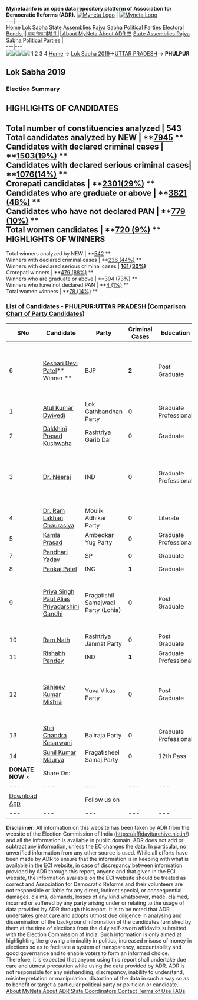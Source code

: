 **Myneta.info is an open data repository platform of Association for Democratic Reforms (ADR).**
[![Myneta Logo](https://www.myneta.info/lib/img/myneta-logo.png)](https://www.myneta.info/) | [![Myneta Logo](https://www.myneta.info/lib/img/adr-logo.png)](https://adrindia.org)  
---|---  
[Home](https://www.myneta.info/) [Lok Sabha](https://www.myneta.info/#ls "Lok Sabha") [ State Assemblies ](https://www.myneta.info/#sa "State Assemblies") [Rajya Sabha](https://www.myneta.info/#rs "Rajya Sabha") [Political Parties ](https://www.myneta.info/party "Political Parties") [ Electoral Bonds ](https://www.myneta.info/electoral_bonds "Electoral Bonds") [ || माय नेता हिंदी में || ](https://translate.google.co.in/translate?prev=hp&hl=en&js=y&u=www.myneta.info&sl=en&tl=hi&history_state0=) [ About MyNeta ](https://adrindia.org/content/about-myneta) [ About ADR ](https://adrindia.org/about-adr/who-we-are) [☰](javascript:void\(0\))
[ State Assemblies ](https://www.myneta.info/#sa "State Assemblies") [ Rajya Sabha ](https://www.myneta.info/#rs "Rajya Sabha") [ Political Parties ](https://www.myneta.info/party "Political Parties")
|   
---|---  
![](https://www.myneta.info/lib/img/banner/banner-1.png)![](https://www.myneta.info/lib/img/banner/banner-2.png)![](https://www.myneta.info/lib/img/banner/banner-3.png)![](https://www.myneta.info/lib/img/banner/banner-4.png)
1  2  3  4 
[Home](https://www.myneta.info/) → [Lok Sabha 2019](https://www.myneta.info/LokSabha2019/)→[UTTAR PRADESH](https://www.myneta.info/LokSabha2019/index.php?action=show_constituencies&state_id=57) → **PHULPUR**
### 
## Lok Sabha 2019
###  Election Summary 
HIGHLIGHTS OF CANDIDATES  
---  
Total number of constituencies analyzed |  543   
Total candidates analyzed by NEW | **[7945](https://www.myneta.info/LokSabha2019/index.php?action=summary&subAction=candidates_analyzed&sort=candidate#summary) **  
Candidates with declared criminal cases | **[1503(19%)](https://www.myneta.info/LokSabha2019/index.php?action=summary&subAction=crime&sort=candidate#summary) **  
Candidates with declared serious criminal cases| **[1076(14%)](https://www.myneta.info/LokSabha2019/index.php?action=summary&subAction=serious_crime&sort=candidate#summary) **  
Crorepati candidates | **[2301(29%)](https://www.myneta.info/LokSabha2019/index.php?action=summary&subAction=crorepati&sort=candidate#summary) **  
Candidates who are graduate or above | **[3821 (48%)](https://www.myneta.info/LokSabha2019/index.php?action=summary&subAction=education&sort=candidate#summary) **  
Candidates who have not declared PAN | **[779 (10%)](https://www.myneta.info/LokSabha2019/index.php?action=summary&subAction=without_pan&sort=candidate#summary) **  
Total women candidates | **[720 (9%)](https://www.myneta.info/LokSabha2019/index.php?action=summary&subAction=women_candidate&sort=candidate#summary) **  
HIGHLIGHTS OF WINNERS  
---  
Total winners analyzed by NEW | **[542](https://www.myneta.info/LokSabha2019/index.php?action=summary&subAction=winner_analyzed&sort=candidate#summary) **  
Winners with declared criminal cases | **[236 (44%)](https://www.myneta.info/LokSabha2019/index.php?action=summary&subAction=winner_crime&sort=candidate#summary) **  
Winners with declared serious criminal cases | **[161 (30%)](https://www.myneta.info/LokSabha2019/index.php?action=summary&subAction=winner_serious_crime&sort=candidate#summary)**  
Crorepati winners | **[479 (88%)](https://www.myneta.info/LokSabha2019/index.php?action=summary&subAction=winner_crorepati&sort=candidate#summary) **  
Winners who are graduate or above | **[394 (73%)](https://www.myneta.info/LokSabha2019/index.php?action=summary&subAction=winner_education&sort=candidate#summary) **  
Winners who have not declared PAN | **[4 (1%)](https://www.myneta.info/LokSabha2019/index.php?action=summary&subAction=winner_without_pan&sort=candidate#summary) **  
Total women winners | **[78 (14%)](https://www.myneta.info/LokSabha2019/index.php?action=summary&subAction=winner_women&sort=candidate#summary) **  
### List of Candidates - PHULPUR:UTTAR PRADESH ([Comparison Chart of Party Candidates](https://www.myneta.info/LokSabha2019/comparisonchart.php?constituency_id=927))
SNo | Candidate| Party| Criminal Cases| Education| Age| Total Assets| Liabilities  
---|---|---|---|---|---|---|---  
6  | [Keshari Devi Patel](https://www.myneta.info/LokSabha2019/candidate.php?candidate_id=13464)** Winner ** | BJP | **2** | Post Graduate| 62 | ![](https://myneta.info/image_v2.php?myneta_folder=LokSabha2019&candidate_id=13464&col=ta) | ![](https://myneta.info/image_v2.php?myneta_folder=LokSabha2019&candidate_id=13464&col=lia)  
1  | [Atul Kumar Dwivedi](https://www.myneta.info/LokSabha2019/candidate.php?candidate_id=12398) | Lok Gathbandhan Party | 0 | Graduate Professional| 35 | Rs 4,52,09,588 ~ 4 Crore+ | Rs 7,54,229 ~ 7 Lacs+  
2  | [Dakkhini Prasad Kushwaha](https://www.myneta.info/LokSabha2019/candidate.php?candidate_id=13466) | Rashtriya Garib Dal | 0 | Graduate| 68 | Rs 2,07,23,709 ~ 2 Crore+ | Rs 0 ~   
3  | [Dr. Neeraj](https://www.myneta.info/LokSabha2019/candidate.php?candidate_id=13470) | IND | 0 | Graduate Professional| 51 | ![](https://myneta.info/image_v2.php?myneta_folder=LokSabha2019&candidate_id=13470&col=ta) | ![](https://myneta.info/image_v2.php?myneta_folder=LokSabha2019&candidate_id=13470&col=lia)  
4  | [Dr. Ram Lakhan Chaurasiya](https://www.myneta.info/LokSabha2019/candidate.php?candidate_id=12407) | Moulik Adhikar Party | 0 | Literate| 56 | Rs 41,000 ~ 41 Thou+ | Rs 0 ~   
5  | [Kamla Prasad](https://www.myneta.info/LokSabha2019/candidate.php?candidate_id=12402) | Ambedkar Yug Party | 0 | Graduate Professional| 53 | Rs 40,45,000 ~ 40 Lacs+ | Rs 0 ~   
7  | [Pandhari Yadav](https://www.myneta.info/LokSabha2019/candidate.php?candidate_id=13465) | SP | 0 | Graduate| 58 | Rs 99,86,599 ~ 99 Lacs+ | Rs 0 ~   
8  | [Pankaj Patel](https://www.myneta.info/LokSabha2019/candidate.php?candidate_id=12404) | INC | **1** | Graduate| 38 | Rs 3,82,23,599 ~ 3 Crore+ | Rs 0 ~   
9  | [Priya Singh Paul Alias Priyadarshini Gandhi](https://www.myneta.info/LokSabha2019/candidate.php?candidate_id=13467) | Pragatishil Samajwadi Party (Lohia) | 0 | Post Graduate| 50 | ![](https://myneta.info/image_v2.php?myneta_folder=LokSabha2019&candidate_id=13467&col=ta) | ![](https://myneta.info/image_v2.php?myneta_folder=LokSabha2019&candidate_id=13467&col=lia)  
10  | [Ram Nath](https://www.myneta.info/LokSabha2019/candidate.php?candidate_id=12401) | Rashtriya Janmat Party | 0 | Post Graduate| 81 | Rs 6,78,882 ~ 6 Lacs+ | Rs 0 ~   
11  | [Rishabh Pandey](https://www.myneta.info/LokSabha2019/candidate.php?candidate_id=13469) | IND | **1** | Graduate Professional| 29 | Rs 7,30,000 ~ 7 Lacs+ | Rs 2,00,000 ~ 2 Lacs+  
12  | [Sanjeev Kumar Mishra](https://www.myneta.info/LokSabha2019/candidate.php?candidate_id=13468) | Yuva Vikas Party | 0 | Post Graduate| 41 | ![](https://myneta.info/image_v2.php?myneta_folder=LokSabha2019&candidate_id=13468&col=ta) | ![](https://myneta.info/image_v2.php?myneta_folder=LokSabha2019&candidate_id=13468&col=lia)  
13  | [Shri Chandra Kesarwani](https://www.myneta.info/LokSabha2019/candidate.php?candidate_id=12399) | Baliraja Party | 0 | Graduate Professional| 38 | Rs 41,81,850 ~ 41 Lacs+ | Rs 0 ~   
14  | [Sunil Kumar Maurya](https://www.myneta.info/LokSabha2019/candidate.php?candidate_id=12408) | Pragatisheel Samaj Party | 0 | 12th Pass| 57 | Rs 53,64,510 ~ 53 Lacs+ | Rs 5,93,000 ~ 5 Lacs+  
|  **DONATE NOW** × |  Share On:  | [](https://api.whatsapp.com/send?text=https%3A%2F%2Fmyneta.info%2Fpunjab2022%2Findex.php%3Faction%3Dshow_constituencies%26state_id%3D19) | [](https://www.facebook.com/sharer/sharer.php?u=https%3A%2F%2Fmyneta.info%2Fpunjab2022%2Findex.php%3Faction%3Dshow_constituencies%26state_id%3D19) | [](https://twitter.com/share?url=https%3A%2F%2Fmyneta.info%2Fpunjab2022%2Findex.php%3Faction%3Dshow_constituencies%26state_id%3D19)  
---|---|---|---|---  
| [ Download App ](https://play.google.com/store/apps/details?id=com.webrosoft.myneta1&pcampaignid=pcampaignidMKT-Other-global-all-co-prtnr-py-PartBadge-Mar2515-1) | [](https://play.google.com/store/apps/details?id=com.webrosoft.myneta1&pcampaignid=pcampaignidMKT-Other-global-all-co-prtnr-py-PartBadge-Mar2515-1) |  Follow us on  | [](https://www.facebook.com/adrindia.org/) | [](https://twitter.com/adrspeaks) | [](https://groups.google.com/g/national-election-watch?hl=en&pli=1) | [](https://www.instagram.com/adrspeaks/) | [](https://www.youtube.com/user/adrspeaks) | [](https://sharechat.com/profile/adrspeaks)  
---|---|---|---|---|---|---|---|---  
**Disclaimer:** All information on this website has been taken by ADR from the website of the Election Commission of India (https://affidavitarchive.nic.in/) and all the information is available in public domain. ADR does not add or subtract any information, unless the EC changes the data. In particular, no unverified information from any other source is used. While all efforts have been made by ADR to ensure that the information is in keeping with what is available in the ECI website, in case of discrepancy between information provided by ADR through this report, anyone and that given in the ECI website, the information available on the ECI website should be treated as correct and Association for Democratic Reforms and their volunteers are not responsible or liable for any direct, indirect special, or consequential damages, claims, demands, losses of any kind whatsoever, made, claimed, incurred or suffered by any party arising under or relating to the usage of data provided by ADR through this report. It is to be noted that ADR undertakes great care and adopts utmost due diligence in analysing and dissemination of the background information of the candidates furnished by them at the time of elections from the duly self-sworn affidavits submitted with the Election Commission of India. Such information is only aimed at highlighting the growing criminality in politics, increased misuse of money in elections so as to facilitate a system of transparency, accountability and good governance and to enable voters to form an informed choice. Therefore, it is expected that anyone using this report shall undertake due care and utmost precaution while using the data provided by ADR. ADR is not responsible for any mishandling, discrepancy, inability to understand, misinterpretation or manipulation, distortion of the data in such a way so as to benefit or target a particular political party or politician or candidate. 
[ About MyNeta ](https://adrindia.org/content/about-myneta) [ About ADR ](https://adrindia.org/about-adr/who-we-are) [ State Coordinators ](https://adrindia.org/about-adr/state-coordinators) [ Contact ](https://adrindia.org/contact-us) [ Terms of Use ](https://adrindia.org/content/adr-terms-use) [ FAQs ](https://adrindia.org/content/faqs)
